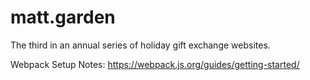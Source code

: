 # matt.garden

The third in an annual series of holiday gift exchange websites.

Webpack Setup Notes: https://webpack.js.org/guides/getting-started/

